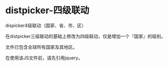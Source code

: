 # distpicker-四级联动
dispicker4级联动（国家、省、市、区）

在distpicker三级联动的基础上修改为四级联动，仅是增加一个『国家』的级别。

文件已包含全球所有国家及其地区。

在使用该JS文件前，请先引用jquery。
